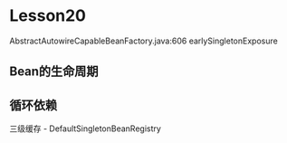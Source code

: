 # Lesson20

AbstractAutowireCapableBeanFactory.java:606
earlySingletonExposure

## Bean的生命周期

## 循环依赖

三级缓存 - DefaultSingletonBeanRegistry


